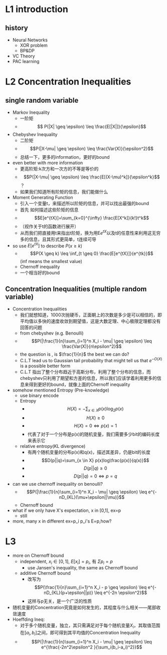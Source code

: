 # L1 introduction
## history
- Neural Networks
  - XOR problem
  - BP&DP
- VC Theory
- PAC learning

# L2 Concentration Inequalities
## single random variable
- Markov Inequality
  - 一阶矩
  - $$ P(|X| \geq \epsilon) \leq \frac{E[|X|]}{\epsilon}$$
- Chebyshev Inequality
  - 二阶矩  
  - $$P(|X-\mu| \geq \epsilon) \leq \frac{Var(X)}{\epsilon^2}$$
  - 总结一下，更多的information，更好的bound
- even better with more information
  - 更高阶矩:k次方和一次方的不等是等价的
  - $$P(|X-\mu| \geq \epsilon) \leq \frac{E[(X-\mu)^k]}{\epsilon^k}$$？
  - 如果我们知道所有阶矩的信息，我们能做什么
- Moment Generating Function
  - 引入一个变量t，来描述所以阶矩的信息，并可以找出最强的bound
  - 首先 如何描述这些阶矩的信息
  - $$E[e^{tX}]=\sum_{k=0}^{\infty} \frac{E[X^k]}{k!}t^k$$
  - （视作关于t的函数进行展开）
  - 从而我们把直接用t来指出t阶矩，换为用E$e^{tX}$以及t的任意性来利用这无穷多的信息，且其形式更简单，t连续可导
- so use $E[e^{tX}]$ to describe $P(x \geq k )$
  - $$P(X \geq k) \leq \inf_{t \geq 0} \frac{E[e^{tX}]}{e^{tk}}$$ (inf means the smallest value)
  - Chernoff inequality
  - 一个相当好的bound
## Concentration Inequalities (multiple random variable)
- Concentration Inequalities
  - 我们就想知道，1000次抛硬币，正面朝上的次数是多少是可以相信的，即平均值以多快的速度收敛到期望值，这是大数定理、中心极限定理都没有回答的问题
  - from chebyshev (e.g. Benoulli)
  - $$P(|\frac{1}{n}\sum_{i=1}^n X_i - \mu| \geq \epsilon) \leq \frac{Var(X)}{n\epsilon^2}$$
  - the question is , is $\frac{1}{n}$ the best we can do?
  - C.L.T lead us to Gaussian tail probability that might tell us that $e^{-O(X)}$ is a possible better form
  - C.L.T 指出了整个分布趋近于高斯分布，利用了整个分布的信息，而chebyshev只利用了期望和方差的信息，所以我们应该学着利用更多的信息来得到更好的bound，就像上面的Chernoff inequality
- somehow mentioned Entropy (Pre-knowledge)
  - use binary encode
  - Entropy
    - $$H(X)=-\sum_{x \in X} p(x) \log_{2}{p(x)}$$
    - $$H(X) \geq 0$$
    - $$H(X)=0 \iff p(x)=1$$
    - 代表了对于一个分布是p(x)的随机变量，我们需要多少bit的编码长度来表示它
  - relative entropy(KL divergence)
    - 有两个随机变量的分布p(x)和q(x)，描述其差异，仍是bit的长度
    - $$D(p||q)=\sum_{x \in X} p(x)log\frac{p(x)}{q(x)}$$
    - $$D(p||q) \geq 0$$
    - $$D(p||q)=0 \iff p=q$$
- can we use chernoff inequality on benoulli?
  - $$P(|\frac{1}{n}\sum_{i=1}^n X_i - \mu| \geq \epsilon) \leq e^{-nD_{KL}(\mu+\epsilon||\mu)}$$
  - Chernoff bound
- what if we only have X's expectation, x in [0,1], ex=p
  - still
- more, many x in different ex=p_i p_i's E=p,how?

# L3
- more on Chernoff bound
  - independent, $x_i \in [0,1]$, $E[x_i]=p_i$, 有 $\Sigma p_i=p$
    - use Jansen's inequality, the same as Chernoff bound
  - additive Chernoff bound
    - 改写为 $$P(\frac{1}{n}\sum_{i=1}^n X_i - p \geq \epsilon) \leq e^{-nD_{KL}(p+\epsilon||p)} \leq e^{-2n \epsilon^2}$$
    - 这样与p无关，是一个广泛的性质
- 随机变量的Concentration究竟是如何发生的，其程度与什么相关——尾部收敛速度
- Hoeffding Ineq:
  - 对于多个随机变量，独立，其只需满足对于每个随机变量$X_i$，其取值范围在$[a_i,b_i]$之间，即可得到其平均值的Concentration Inequality
  - $$P(|\frac{1}{n}\sum_{i=1}^n X_i - \mu| \geq \epsilon) \leq e^{\frac{-2n^2\epsilon^2 }{\sum_i(b_i-a_i)^2}}$$
